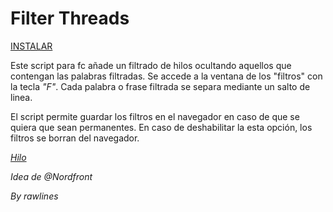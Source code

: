 # Filter Threads

[INSTALAR](https://github.com/Pytness/fc-script/raw/master/src/filterThreads/index.user.js)

Este script para fc añade un filtrado de hilos ocultando aquellos que contengan las palabras filtradas.
Se accede a la ventana de los "filtros" con la tecla *"F"*.
Cada palabra o frase filtrada se separa mediante un salto de linea.

El script permite guardar los filtros en el navegador en caso de que se quiera que sean permanentes.
En caso de deshabilitar la esta opción, los filtros se borran del navegador.

*[Hilo](https://forocoches.com/foro/showthread.php?t=6794769)*

*Idea de @Nordfront*

*By rawlines*
